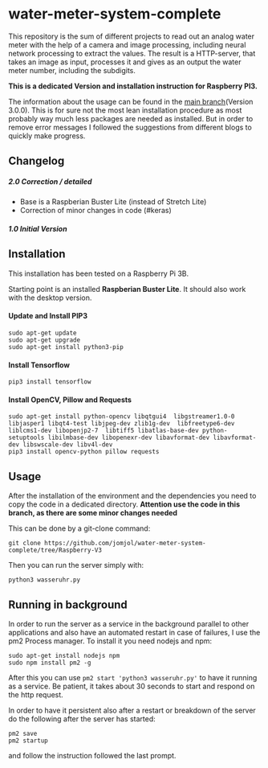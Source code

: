 # water-meter-system-complete

This repository is the sum of different projects to read out an analog water meter with the help of a camera and image processing, including neural network processing to extract the values.
The result is a HTTP-server, that takes an image as input, processes it and gives as an output the water meter number, including the subdigits.

**This is a dedicated Version and installation instruction for Raspberry PI3.**

The information about the usage can be found in the [main branch](https://github.com/jomjol/water-meter-system-complete)(Version 3.0.0). This is for sure not the most lean installation procedure as most probably way much less packages are needed as installed. But in order to remove error messages I followed the suggestions from different blogs to quickly make progress.

## Changelog
##### 2.0 Correction / detailed
* Base is a Raspberian Buster Lite (instead of Stretch Lite)
* Correction of minor changes in code (#keras)
##### 1.0 Initial Version

## Installation

This installation has been tested on a Raspberry Pi 3B.

Starting point is an installed **Raspberian Buster Lite**. It should also work with the desktop version.

#### Update and Install PIP3

```
sudo apt-get update
sudo apt-get upgrade
sudo apt-get install python3-pip
```

#### Install Tensorflow

```
pip3 install tensorflow 
```

#### Install  OpenCV, Pillow and Requests

```
sudo apt-get install python-opencv libqtgui4  libgstreamer1.0-0 libjasper1 libqt4-test libjpeg-dev zlib1g-dev  libfreetype6-dev liblcms1-dev libopenjp2-7  libtiff5 libatlas-base-dev python-setuptools libilmbase-dev libopenexr-dev libavformat-dev libavformat-dev libswscale-dev libv4l-dev
pip3 install opencv-python pillow requests
```

## Usage

After the installation of the environment and the dependencies you need to copy the code in a dedicated directory.
**Attention use the code in this branch, as there are some minor changes needed**

This can be done by a git-clone command:

```
git clone https://github.com/jomjol/water-meter-system-complete/tree/Raspberry-V3
``` 

Then you can run the server simply with:

`python3 wasseruhr.py`

## Running in background

In order to run the server as a service in the background parallel to other applications and also have an automated restart in case of failures, I use the pm2 Process manager. To install it you need nodejs and npm:

```
sudo apt-get install nodejs npm
sudo npm install pm2 -g
```

After this you can use ```pm2 start 'python3 wasseruhr.py'``` to have it running as a service. Be patient, it takes about 30 seconds to start and respond on the http request.

In order to have it persistent also after a restart or breakdown of the server do the following after the server has started:
``` 
pm2 save
pm2 startup
```

and follow the instruction followed the last prompt.





